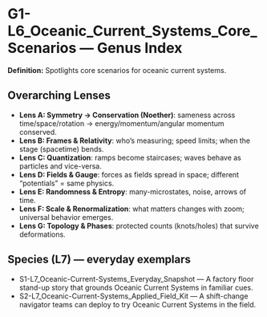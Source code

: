 # G1-L6_Oceanic_Current_Systems_Core_Scenarios — Genus Index
**Definition:** Spotlights core scenarios for oceanic current systems.

## Overarching Lenses

- **Lens A: Symmetry -> Conservation (Noether)**: sameness across time/space/rotation → energy/momentum/angular momentum conserved.
- **Lens B: Frames & Relativity**: who’s measuring; speed limits; when the stage (spacetime) bends.
- **Lens C: Quantization**: ramps become staircases; waves behave as particles and vice-versa.
- **Lens D: Fields & Gauge**: forces as fields spread in space; different “potentials” = same physics.
- **Lens E: Randomness & Entropy**: many-microstates, noise, arrows of time.
- **Lens F: Scale & Renormalization**: what matters changes with zoom; universal behavior emerges.
- **Lens G: Topology & Phases**: protected counts (knots/holes) that survive deformations.

## Species (L7) — everyday exemplars
- S1-L7_Oceanic-Current-Systems_Everyday_Snapshot — A factory floor stand-up story that grounds Oceanic Current Systems in familiar cues.
- S2-L7_Oceanic-Current-Systems_Applied_Field_Kit — A shift-change navigator teams can deploy to try Oceanic Current Systems in the field.

